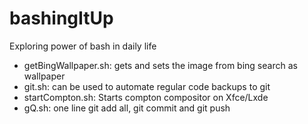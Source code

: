 # bashingItUp
<p> Exploring power of bash in daily life </p>

* getBingWallpaper.sh: gets and sets the image from bing search as wallpaper
* git.sh: can be used to automate regular code backups to git
* startCompton.sh: Starts compton compositor on Xfce/Lxde
* gQ.sh: one line git add all, git commit and git push 
